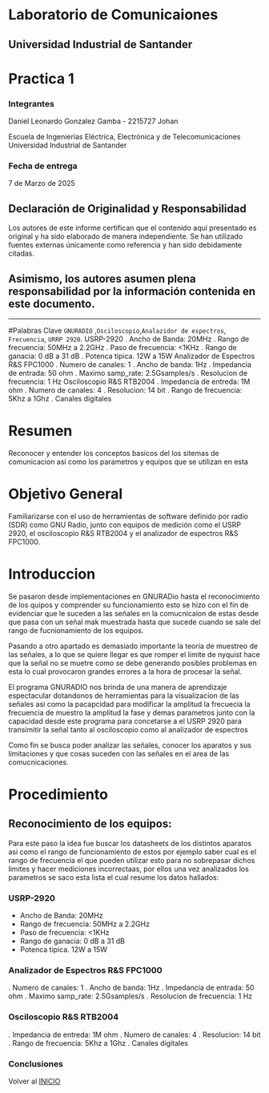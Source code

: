# Laboratorio de Comunicaiones

## Universidad Industrial de Santander

# Practica 1

### Integrantes

Daniel Leonardo Gonzalez Gamba - 2215727
Johan

Escuela de Ingenierías Eléctrica, Electrónica y de Telecomunicaciones  
Universidad Industrial de Santander

### Fecha de entrega

7 de Marzo de 2025

## Declaración de Originalidad y Responsabilidad
Los autores de este informe certifican que el contenido aquí presentado es original y ha sido elaborado de manera independiente. Se han utilizado fuentes externas únicamente como referencia y han sido debidamente citadas.

Asimismo, los autores asumen plena responsabilidad por la información contenida en este documento. 
---

---
#Palabras Clave 
`GNURADIO` ,`Osciloscopio`,`Analazidor de espectros`, `Frecuencia`,
`URRP 2920`.
USRP-2920 . Ancho de Banda: 20MHz . Rango de frecuencia: 50MHz a 2.2GHz . Paso de frecuencia: <1KHz . Rango de ganacia: 0 dB a 31 dB . Potenca tipica. 12W a 15W
Analizador de Espectros R&S FPC1000 . Numero de canales: 1 . Ancho de banda: 1Hz . Impedancia de entrada: 50 ohm . Maximo samp_rate: 2.5Gsamples/s . Resolucion de frecuencia: 1 Hz
Osciloscopio R&S RTB2004 . Impedancia de entreda: 1M ohm . Numero de canales: 4 . Resolucion: 14 bit . Rango de frecuencia: 5Khz a 1Ghz . Canales digitales
# Resumen 
Reconocer y entender los conceptos basicos del los sitemas de comunicacion asi como los parametros y equipos que se utilizan en esta

# Objetivo General

Familiarizarse con el uso de herramientas de software definido por radio (SDR) como GNU Radio, junto con equipos de medición como el USRP 2920, el osciloscopio R&S RTB2004 y el analizador de espectros R&S FPC1000. 

# Introduccion

Se pasaron desde implementaciones en GNURADio hasta el reconocimiento de los quipos y comprender su funcionamiento esto se hizo con el fin de evidenciar que le suceden a las señales en la comucnicaion de estas desde que pasa con un señal mak muestrada hasta que sucede cuando se sale del rango de fucnionamiento de los equipos.

Pasando a otro apartado es demasiado importante la teoria de muestreo de las señales, a lo que se quiere llegar es que romper el limite de nyquist hace que la señal no se muetre como se debe generando posibles problemas en esta lo cual provocaron grandes errores a la hora de procesar la señal.

El programa GNURADIO nos brinda de una manera de aprendizaje espectacular dotandonos de herramientas para la visualizacion de las señales asi como la pacapcidad para modificar la amplitud la frecuecia la frecuencia de muestro la amplitud la fase y demas parametros junto con la capacidad desde este programa para concetarse a el USRP 2920 para transimitir la señal tanto al osciloscopio como al analizador de espectros

Como fin se busca poder analizar las señales, conocer los aparatos y sus limitaciones y que cosas suceden con las señales en el area de las comucnicaciones.

# Procedimiento

## Reconocimiento de los equipos:

Para este paso la idea fue buscar los datasheets de los distintos aparatos asi como el rango de funcionamiento de estos por ejemplo saber cual es el rango de frecuencia el que pueden utilizar esto para no sobrepasar dichos limites y hacer mediciones incorrectaas, por ellos una vez analizados los parametros se saco esta lista el cual resume los datos hallados: 

### USRP-2920 
- Ancho de Banda: 20MHz 
- Rango de frecuencia: 50MHz a 2.2GHz 
- Paso de frecuencia: <1KHz 
- Rango de ganacia: 0 dB a 31 dB 
- Potenca tipica. 12W a 15W
### Analizador de Espectros R&S FPC1000 
. Numero de canales: 1 
. Ancho de banda: 1Hz 
. Impedancia de entrada: 50 ohm 
. Maximo samp_rate: 2.5Gsamples/s 
. Resolucion de frecuencia: 1 Hz
### Osciloscopio R&S RTB2004
. Impedancia de entreda: 1M ohm .
Numero de canales: 4 
. Resolucion: 14 bit 
. Rango de frecuencia: 5Khz a 1Ghz 
. Canales digitales


### Conclusiones

Volver al [INICIO](#GNURADIO_LABCOMUIS_2025_1_B1B_G1)
